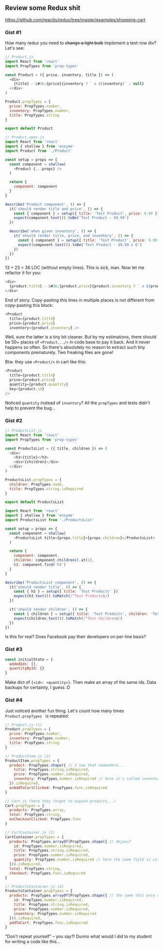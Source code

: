 ## Review some Redux shit

https://github.com/reactjs/redux/tree/master/examples/shopping-cart

### Gist #1

How many redux you need to <strike>change a light bulb</strike> implement a text-row div? Let's see:

```js
// Product.js
import React from 'react'
import PropTypes from 'prop-types'

const Product = ({ price, inventory, title }) => (
  <div>
    {title} - &#36;{price}{inventory ? ` x ${inventory}` : null}
  </div>
)

Product.propTypes = {
  price: PropTypes.number,
  inventory: PropTypes.number,
  title: PropTypes.string
}

export default Product
```

```js
// Product.spec.js
import React from 'react'
import { shallow } from 'enzyme'
import Product from './Product'

const setup = props => {
  const component = shallow(
    <Product {...props} />
  )

  return {
    component: component
  }
}

describe('Product component', () => {
  it('should render title and price', () => {
    const { component } = setup({ title: 'Test Product', price: 9.99 })
    expect(component.text()).toBe('Test Product - $9.99')
  })

  describe('when given inventory', () => {
    it('should render title, price, and inventory', () => {
      const { component } = setup({ title: 'Test Product', price: 9.99, inventory: 6 })
      expect(component.text()).toBe('Test Product - $9.99 x 6')
    })
  })
})
```

13 + 23 = 36 LOC (without empty lines). This is sick, man. Now let me refactor it for you:

```js
<div>
  {product.title} - &#36;{product.price}{product.inventory ? ` x ${product.inventory}` : null}
</div>
```

End of story. Copy-pasting this lines in multiple places is not different from copy-pasting this block:

```js
<Product
  title={product.title}
  price={product.price}
  inventory={product.inventory} />
```

Well, sure the latter is a tiny bit cleaner. But by my estimations, there should be 50+ places of
`<Product.../>` in code base to pay it back. And it never happens so often. So there's absolutely
no reason to extract such tiny components prematurely. Two freaking files are gone!

Btw. they use `<Product/>` in cart like this:

```js
<Product
  title={product.title}
  price={product.price}
  quantity={product.quantity}
  key={product.id}
/>
```

Noticed `quantity` instead of `inventory`? All the `propTypes` and tests didn't help to prevent
the bug...

### Gist #2

```js
// ProductList.js
import React from 'react'
import PropTypes from 'prop-types'

const ProductsList = ({ title, children }) => (
  <div>
    <h3>{title}</h3>
    <div>{children}</div>
  </div>
)

ProductsList.propTypes = {
  children: PropTypes.node,
  title: PropTypes.string.isRequired
}

export default ProductsList
```

```js
import React from 'react'
import { shallow } from 'enzyme'
import ProductsList from './ProductsList'

const setup = props => {
  const component = shallow(
    <ProductsList title={props.title}>{props.children}</ProductsList>
  )

  return {
    component: component,
    children: component.children().at(1),
    h3: component.find('h3')
  }
}

describe('ProductsList component', () => {
  it('should render title', () => {
    const { h3 } = setup({ title: 'Test Products' })
    expect(h3.text()).toMatch(/^Test Products$/)
  })

  it('should render children', () => {
    const { children } = setup({ title: 'Test Products', children: 'Test Children' })
    expect(children.text()).toMatch(/^Test Children$/)
  })
})
```

Is this for real? Does Facebook pay their developers on per-line basis?

### Gist #3

```js
const initialState = {
  addedIds: [],
  quantityById: {}
}
```

Make dict of `{<id>: <quantity>}`. Then make an array of the same ids. Data backups for certainty,
I guess :D

### Gist #4

Just noticed another fun thing. Let's count how many times `Product.propTypes ` is repeated:

```js
// Product.js (1)
Product.propTypes = {
  price: PropTypes.number,
  inventory: PropTypes.number,
  title: PropTypes.string
}
```

```js
// ProductItem.js (2)
ProductItem.propTypes = {
  product: PropTypes.shape({ // I saw that somewhere...
    title: PropTypes.string.isRequired,
    price: PropTypes.number.isRequired,
    inventory: PropTypes.number.isRequired // here it's called inventory and is required
  }).isRequired,
  onAddToCartClicked: PropTypes.func.isRequired
}
```

```js
// Cart.js (here they forgot to expand products...)
Cart.propTypes = {
  products: PropTypes.array,
  total: PropTypes.string,
  onCheckoutClicked: PropTypes.func
}
```

```js
// CartContainer.js (3)
CartContainer.propTypes = {
  products: PropTypes.arrayOf(PropTypes.shape({ // dejavu?
    id: PropTypes.number.isRequired,
    title: PropTypes.string.isRequired,
    price: PropTypes.number.isRequired,
    quantity: PropTypes.number.isRequired // here the same field is called "quantity" and is required
  })).isRequired,
  total: PropTypes.string,
  checkout: PropTypes.func.isRequired
}
```

```js
// ProductsContainer.js (4)
ProductsContainer.propTypes = {
  products: PropTypes.arrayOf(PropTypes.shape({ // the same shit once over again :scream:
    id: PropTypes.number.isRequired,
    title: PropTypes.string.isRequired,
    price: PropTypes.number.isRequired,
    inventory: PropTypes.number.isRequired
  })).isRequired,
  addToCart: PropTypes.func.isRequired
}
```

"Don't repeat yourself" – you say?! Dunno what would I did to my student for writing a code like this...
